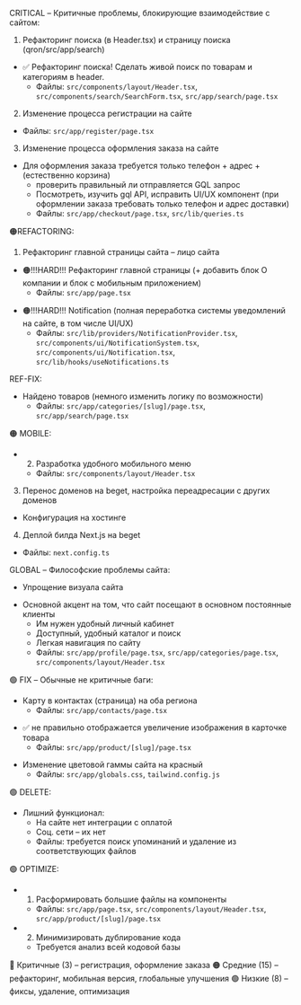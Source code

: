 CRITICAL – Критичные проблемы, блокирующие взаимодействие с сайтом:

1. Рефакторинг поиска (в Header.tsx) и страницу поиска (qron/src/app/search)

- ✅ Рефакторинг поиска! Сделать живой поиск по товарам и категориям в header.
  - Файлы: `src/components/layout/Header.tsx`, `src/components/search/SearchForm.tsx`, `src/app/search/page.tsx`

2. Изменение процесса регистрации на сайте

- Файлы: `src/app/register/page.tsx`

3. Изменение процесса оформления заказа на сайте

- Для оформления заказа требуется только телефон + адрес + (естественно корзина)
  - проверить правильный ли отправляется GQL запрос
  * Посмотреть, изучить gql API, исправить UI/UX компонент (при оформлении заказа требовать только телефон и адрес доставки)
  - Файлы: `src/app/checkout/page.tsx`, `src/lib/queries.ts`

🟠REFACTORING:

1. Рефакторинг главной страницы сайта – лицо сайта

- 🟠!!!HARD!!! Рефакторинг главной страницы (+ добавить блок О компании и блок с мобильным приложением)
  - Файлы: `src/app/page.tsx`
  <!-- - ✅ Создать отдельную страницу на сайте для каталога товаров (с главной страницы перенести его туда).
  - Файлы: `src/app/page.tsx`, `src/app/catalog/page.tsx` (новый файл) -->

<!-- - ✅ 🟢 Рефакторинг лучших предложений /src/components/product/ProductCarousel.tsx (совсем не правильная логика работы, лучше пока заменить на скролл)
  - Файлы: `src/components/product/ProductCarousel.tsx` -->

- 🟠!!!HARD!!! Notification (полная переработка системы уведомлений на сайте, в том числе UI/UX)
  - Файлы: `src/lib/providers/NotificationProvider.tsx`, `src/components/ui/NotificationSystem.tsx`, `src/components/ui/Notification.tsx`, `src/lib/hooks/useNotifications.ts`
  <!-- - 🟢Breadcrumbs и работа с подкатегориями (криво отображаются)
  - Файлы: `src/app/categories/[slug]/page.tsx`, `src/app/product/[slug]/page.tsx`, `src/app/contacts/page.tsx`, `src/app/delivery/page.tsx` -->

REF-FIX:

- Найдено товаров (немного изменить логику по возможности)
  - Файлы: `src/app/categories/[slug]/page.tsx`, `src/app/search/page.tsx`
<!-- - ✅ Не правильно работает логика сортировки товаров с отстуствующими товарами и загруженными товарами (последовательность)
  - Файлы: `src/components/product-list/ProductFilters.tsx`, `src/app/page.tsx`, `src/app/categories/[slug]/page.tsx`, `src/lib/queries.ts` -->

🟠 MOBILE:

<!-- - 1. Уменьшение размеров шрифтов на мобильной версии
  - Файлы: `src/app/globals.css`, `tailwind.config.js` -->

- 2. Разработка удобного мобильного меню
  - Файлы: `src/components/layout/Header.tsx`

<!-- - -->

<!-- ADD – Доработка, добавление функционала: -->

<!-- 1. Доработка функционала корзины -->

<!-- - Очистка корзины одной кнопкой: Очистить корзину
- Подтверждение очистки корзины
- Подтверждение удаления элементов
  - Файлы: `src/app/cart/page.tsx`, `src/lib/hooks/useCart.ts` -->

<!-- 2. - Яндекс.Метрика – статистика посещений

- Файлы: `src/app/layout.tsx` -->

3. Перенос доменов на beget, настройка переадресации с других доменов

- Конфигурация на хостинге

4. Деплой билда Next.js на beget

- Файлы: `next.config.ts`

<!-- - -->

GLOBAL – Философские проблемы сайта:

- Упрощение визуала сайта

* Основной акцент на том, что сайт посещают в основном постоянные клиенты
  - Им нужен удобный личный кабинет
  - Доступный, удобный каталог и поиск
  - Легкая навигация по сайту
  - Файлы: `src/app/profile/page.tsx`, `src/app/categories/page.tsx`, `src/components/layout/Header.tsx`

🟢 FIX – Обычные не критичные баги:

<!-- - Не всегда работает подгрузка товаров при перемещении по категориям (вроде исправлено) -->

- Карту в контактах (страница) на оба региона
  - Файлы: `src/app/contacts/page.tsx`

<!-- - ✅ 🟢 z-index сортировки сделать больше
  - Файлы: `src/components/product-list/ProductFilters.tsx`

- ✅ 🟢 поправить мини-галерею под фото товара, верстка кривовато отображается (там скролл почему-то в высоту) (не видно полностью)
  - Файлы: `src/app/product/[slug]/page.tsx` -->

<!-- - (ПОКА НЕ ЯСНО КАК РЕАЛИЗОВАТЬ) не отображать подкатегории, где нет товаров (В данной категории нет товаров.)
  - Файлы: `src/app/categories/[slug]/page.tsx` -->

<!-- - отображение картинок в каталоге сделать полное
  - Файлы: `src/components/product/ProductCard.tsx` -->

- ✅ не правильно отображается увеличение изображения в карточке товара
  - Файлы: `src/app/product/[slug]/page.tsx`
<!-- - Удалить из корзины товаров не в наличии (UI/UX), они там не должны присутствовать (Проблема: отображатсяя товары из другого региона за 0р)
  - Файлы: `src/app/cart/page.tsx`, `src/lib/hooks/useCart.ts` -->

<!-- - ✅ Товары не в наличии (карточки в каталоге) затемнить, сделать более серыми
  - Файлы: `src/components/product/ProductCard.tsx` -->

- Изменение цветовой гаммы сайта на красный
  - Файлы: `src/app/globals.css`, `tailwind.config.js`

🟢 DELETE:

- Лишний функционал:
  - На сайте нет интеграции с оплатой
  - Соц. сети – их нет
  - Файлы: требуется поиск упоминаний и удаление из соответствующих файлов

🟢 OPTIMIZE:

- 1. Расформировать большие файлы на компоненты
  - Файлы: `src/app/page.tsx`, `src/components/layout/Header.tsx`, `src/app/product/[slug]/page.tsx`
- 2. Минимизировать дублирование кода
  - Требуется анализ всей кодовой базы

🔴 Критичные (3) – регистрация, оформление заказа
🟠 Средние (15) – рефакторинг, мобильная версия, глобальные улучшения
🟢 Низкие (8) – фиксы, удаление, оптимизация
